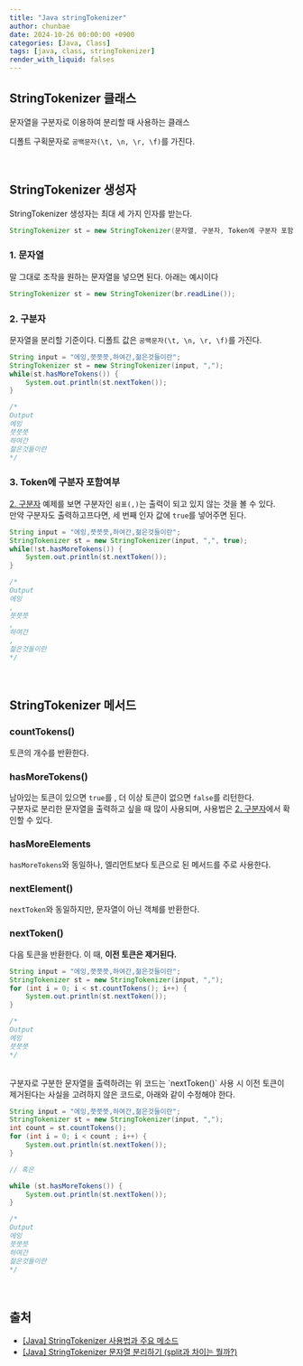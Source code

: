 ```yaml
---
title: "Java stringTokenizer"
author: chunbae
date: 2024-10-26 00:00:00 +0900
categories: [Java, Class]
tags: [java, class, stringTokenizer]
render_with_liquid: falses
---
```


## StringTokenizer 클래스

문자열을 구분자로 이용하여 분리할 때 사용하는 클래스

디폴트 구획문자로 `공백문자(\t, \n, \r, \f)`를 가진다.

<br>

## StringTokenizer 생성자

StringTokenizer 생성자는 최대 세 가지 인자를 받는다.

```java
StringTokenizer st = new StringTokenizer(문자열, 구분자, Token에 구분자 포함여부);
```


### 1. 문자열

말 그대로 조작을 원하는 문자열을 넣으면 된다. 아래는 예시이다

```java
StringTokenizer st = new StringTokenizer(br.readLine());
```


### 2. 구분자

문자열을 분리할 기준이다. 디폴트 값은 `공백문자(\t, \n, \r, \f)`를 가진다.

```java
String input = "에잉,쯧쯧쯧,하여간,젊은것들이란";
StringTokenizer st = new StringTokenizer(input, ",");
while(st.hasMoreTokens()) {
	System.out.println(st.nextToken());
}

/*
Output
에잉
쯧쯧쯧
하여간
젊은것들이란
*/
```


### 3. Token에 구분자 포함여부

[2. 구분자](https://chunbae74.github.io/posts/Java-stringTokenizer/#2-%EA%B5%AC%EB%B6%84%EC%9E%90) 예제를 보면 구분자인 `쉼표(,)`는 출력이 되고 있지 않는 것을 볼 수 있다.
<br>
만약 구분자도 출력하고프다면, 세 번째 인자 값에 `true`를 넣어주면 된다.

```java
String input = "에잉,쯧쯧쯧,하여간,젊은것들이란";
StringTokenizer st = new StringTokenizer(input, ",", true);
while(!st.hasMoreTokens()) {
	System.out.println(st.nextToken());
}

/*
Output
에잉
,
쯧쯧쯧
,
하여간
,
젊은것들이란
*/
```

<br>

## StringTokenizer 메서드

### countTokens()

토큰의 개수를 반환한다.

### hasMoreTokens()

남아있는 토큰이 있으면 `true`를 , 더 이상 토큰이 없으면 `false`를 리턴한다.
<br>
구분자로 분리한 문자열을 출력하고 싶을 때 많이 사용되며, 사용법은 [2. 구분자](https://chunbae74.github.io/posts/Java-stringTokenizer/#2-%EA%B5%AC%EB%B6%84%EC%9E%90)에서 확인할 수 있다.

### hasMoreElements

`hasMoreTokens`와 동일하나, 엘리먼트보다 토큰으로 된 메서드를 주로 사용한다.

### nextElement()

`nextToken`와 동일하지만, 문자열이 아닌 객체를 반환한다.

### nextToken()

다음 토큰을 반환한다. 이 때, **이전 토큰은 제거된다.**

```java
String input = "에잉,쯧쯧쯧,하여간,젊은것들이란";
StringTokenizer st = new StringTokenizer(input, ",");
for (int i = 0; i < st.countTokens(); i++) {
	System.out.println(st.nextToken());
}

/*
Output
에잉
쯧쯧쯧
*/
```

<br>
구분자로 구분한 문자열을 출력하려는 위 코드는 `nextToken()` 사용 시 이전 토큰이 제거된다는 사실을 고려하지 않은 코드로, 아래와 같이 수정해야 한다.
<br>

```java
String input = "에잉,쯧쯧쯧,하여간,젊은것들이란";
StringTokenizer st = new StringTokenizer(input, ",");
int count = st.countTokens();
for (int i = 0; i < count ; i++) {
	System.out.println(st.nextToken());
}

// 혹은

while (st.hasMoreTokens()) {
	System.out.println(st.nextToken());
}

/*
Output
에잉
쯧쯧쯧
하여간
젊은것들이란
*/
```

<br>

## 출처

- [[Java] StringTokenizer 사용법과 주요 메소드](https://da2uns2.tistory.com/entry/Java-StringTokenizer-%EC%82%AC%EC%9A%A9%EB%B2%95%EA%B3%BC-%EC%A3%BC%EC%9A%94-%EB%A9%94%EC%86%8C%EB%93%9C)	
- [[Java] StringTokenizer 문자열 분리하기 (split과 차이는 뭘까?)](https://dev-coco.tistory.com/94)